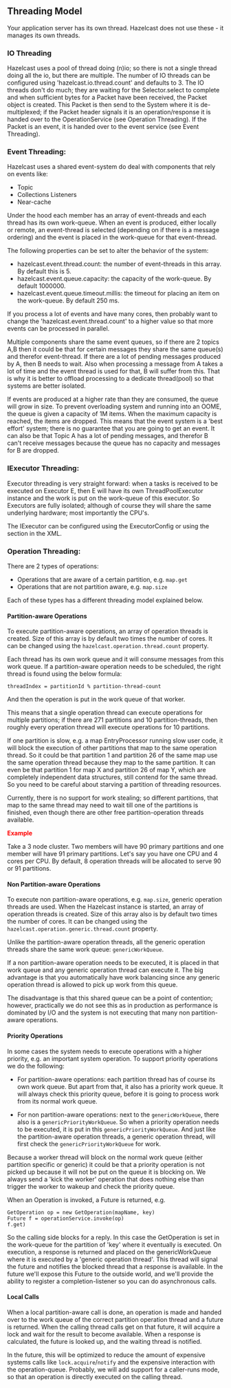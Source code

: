 ## Threading Model

Your application server has its own thread. Hazelcast does not use these - it manages its own threads.

### IO Threading

Hazelcast uses a pool of thread doing (n)io; so there is not a single thread doing all the io, but there are multiple.
The number of IO threads can be configured using 'hazelcast.io.thread.count' and defaults to 3. The IO threads don't
do much; they are waiting for the Selector.select to complete and when sufficient bytes for a Packet have been received,
the Packet object is created. This Packet is then send to the System where it is de-multiplexed; if the Packet header
signals it is an operation/response it is handed over to the OperationService (see Operation Threading). If the Packet 
is an event, it is handed over to the event service (see Event Threading). 

### Event Threading:

Hazelcast uses a shared event-system do deal with components that rely on events like:

* Topic
* Collections Listeners
* Near-cache 

Under the hood each member has an array of event-threads and each thread has its own work-queue. When an event is produced,
either locally or remote, an event-thread is selected (depending on if there is a message ordering) and the event is placed
in the work-queue for that event-thread.

The following properties
can be set to alter the behavior of the system:

* hazelcast.event.thread.count: the number of event-threads in this array. By default this is 5.
* hazelcast.event.queue.capacity: the capacity of the work-queue. By default 1000000.
* hazelcast.event.queue.timeout.millis: the timeout for placing an item on the work-queue. By default 250 ms.

If you process a lot of events and have many cores, then probably want to change the 'hazelcast.event.thread.count' to
a higher value so that more events can be processed in parallel. 

Multiple components share the same event queues, so if there are 2 topics A,B then it could be that for certain messages
they share the same queue(s) and therefor event-thread. If there are a lot of pending messages produced by A, then B needs to wait.
Also when processing a message from A takes a lot of time and the event thread is used for that, B will suffer from this. 
That is why it is better to offload processing to a dedicate thread(pool) so that systems are better isolated.

If events are produced at a higher rate than they are consumed, the queue will grow in size. To prevent overloading system
and running into an OOME, the queue is given a capacity of 1M items. When the maximum capacity is reached, the items are
dropped. This means that the event system is a 'best effort' system; there is no guarantee that you are going to get an
event. It can also be that Topic A has a lot of pending messages, and therefor B can't receive messages because the queue
has no capacity and messages for B are dropped.

### IExecutor Threading:

Executor threading is very straight forward: when a tasks is received to be executed on Executor E, then E will have its
own ThreadPoolExecutor instance and the work is put on the work-queue of this executor. So Executors are fully isolated;
although of course they will share the same underlying hardware; most importantly the CPU's. 

The IExecutor can be configured using the ExecutorConfig or using the <executor> section in the XML.

### Operation Threading:

There are 2 types of operations:

* Operations that are aware of a certain partition, e.g. `map.get`
* Operations that are not partition aware, e.g. `map.size`

Each of these types has a different threading model explained below.

#### Partition-aware Operations

To execute partition-aware operations, an array of operation threads is created. Size of this array is by default two times the number of cores. It can be changed using the `hazelcast.operation.thread.count` property.

Each thread has its own work queue and it will consume messages from this work queue. If a partition-aware operation needs
to be scheduled, the right thread is found using the below formula:

`threadIndex = partitionId % partition-thread-count`

And then the operation is put in the work queue of that worker.

This means that a single operation thread can execute operations for multiple partitions; if there are 271 partitions and
10 partition-threads, then roughly every operation thread will execute operations for 10 partitions.

If one partition is slow, e.g. a map EntryProcessor running slow user code, it will block the execution of other partitions
that map to the same operation thread. So it could be that partition 1 and partition 26 of the same map use the same operation
thread because they map to the same partition. It can even be that partition 1 for map X and partition 26 of map Y, which
are completely independent data structures, still contend for the same thread. So you need to be careful about starving
a partition of threading resources.

Currently, there is no support for work stealing; so different partitions, that map to
the same thread may need to wait till one of the partitions is finished, even though there are other free partition-operation threads
available.

<font color='red'>**Example**</font>

Take a 3 node cluster. Two members will have 90 primary partitions and one member will have 91 primary partitions. Let's
say you have one CPU and 4 cores per CPU. By default, 8 operation threads will be allocated to serve 90 or 91 partitions.


#### Non Partition-aware Operations

To execute non partition-aware operations, e.g. `map.size`, generic operation threads are used. When the Hazelcast instance is started,
an array of operation threads is created. Size of this array also is by default two times the number of cores. It can be changed using the
`hazelcast.operation.generic.thread.count` property.

Unlike the partition-aware operation threads, all the generic operation threads share the same work queue: `genericWorkQueue`.

If a non partition-aware operation needs to be executed, it is placed in that work queue and any generic operation thread can execute it.
The big advantage is that you automatically have work balancing since any generic operation thread is allowed to pick up work from 
this queue.

The disadvantage is that this shared queue can be a point of contention; however, practically we do not see this as in production
as performance is dominated by I/O and the system is not executing that many non partition-aware operations.
 
#### Priority Operations
 
In some cases the system needs to execute operations with a higher priority, e.g. an important system operation. To support priority
operations we do the following:

* For partition-aware operations: each partition thread has of course its own work queue. But apart from that, it also has a priority
  work queue. It will always check this priority queue, before it is going to process work from its normal work queue.

* For non partition-aware operations: next to the `genericWorkQueue`, there also is a `genericPriorityWorkQueue`. So when a priority operation
 needs to be executed, it is put in this `genericPriorityWorkQueue`. And just like the partition-aware operation threads, a generic
 operation thread, will first check the `genericPriorityWorkQueue` for work. 
 
Because a worker thread will block on the normal work queue (either partition specific or generic) it could be that a priority operation
is not picked up because it will not be put on the queue it is blocking on. We always send a 'kick the worker' operation that does 
nothing else than trigger the worker to wakeup and check the priority queue. 

When an Operation is invoked, a Future is returned, e.g. 

```
GetOperation op = new GetOperation(mapName, key)
Future f = operationService.invoke(op)
f.get)
```

So the calling side blocks for a reply. In this case the GetOperation is set in the work-queue for the partition of 'key' where
it eventually is executed. On execution, a response is returned and placed on the genericWorkQueue where it is executed by a 
'generic operation thread'. This thread will signal the future and notifies the blocked thread that a response is available. 
In the future we'll expose this Future to the outside world, and we'll provide the ability to register a completion-listener 
so you can do asynchronous calls. 

#### Local Calls

When a local partition-aware call is done, an operation is made and handed over to the work queue of the correct partition operation thread
and a future is returned. When the calling thread calls get on that future, it will acquire a lock and wait for the result 
to become available. When a response is calculated, the future is looked up, and the waiting thread is notified.  

In the future, this will be optimized to reduce the amount of expensive systems calls like `lock.acquire`/`notify` and the expensive
interaction with the operation-queue. Probably, we will add support for a caller-runs mode, so that an operation is directly executed on
the calling thread.